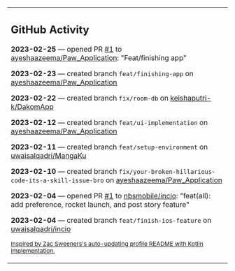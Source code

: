 <table><tr><td valign="top" width="100%">    

## GitHub Activity

**2023-02-25** — opened PR [#1](https://github.com/ayeshaazeema/Paw_Application/pull/1) to [ayeshaazeema/Paw_Application](https://github.com/ayeshaazeema/Paw_Application): "Feat/finishing app"

**2023-02-23** — created branch `feat/finishing-app` on [ayeshaazeema/Paw_Application](https://github.com/ayeshaazeema/Paw_Application)

**2023-02-22** — created branch `fix/room-db` on [keishaputri-k/DakomApp](https://github.com/keishaputri-k/DakomApp)

**2023-02-12** — created branch `feat/ui-implementation` on [ayeshaazeema/Paw_Application](https://github.com/ayeshaazeema/Paw_Application)

**2023-02-11** — created branch `feat/setup-environment` on [uwaisalqadri/MangaKu](https://github.com/uwaisalqadri/MangaKu)

**2023-02-10** — created branch `fix/your-broken-hillarious-code-its-a-skill-issue-bro` on [ayeshaazeema/Paw_Application](https://github.com/ayeshaazeema/Paw_Application)

**2023-02-04** — opened PR [#1](https://github.com/nbsmobile/incio/pull/1) to [nbsmobile/incio](https://github.com/nbsmobile/incio): "feat(all): add preference, rocket launch, and post story feature"

**2023-02-04** — created branch `feat/finish-ios-feature` on [uwaisalqadri/incio](https://github.com/uwaisalqadri/incio)
                
<sub><a href="https://github.com/ZacSweers/ZacSweers/">Inspired by Zac Sweeners's auto-updating profile README with Kotlin Implementation.</a></sub>
        